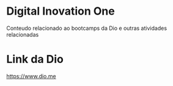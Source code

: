 # Digital Inovation One

Conteudo relacionado ao bootcamps da Dio e outras atividades relacionadas

# Link da Dio

https://www.dio.me
